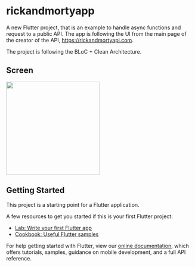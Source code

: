 # rickandmortyapp

A new Flutter project, that is an example to handle async functions and request to a public API.
The app is following the UI from the main page of the creator of the API, https://rickandmortyapi.com.

The project is following the BLoC + Clean Architecture.

## Screen

<img src='https://user-images.githubusercontent.com/39440542/156298891-634f488a-4c48-42e8-9989-e143820bb19e.png' width="250">


## Getting Started

This project is a starting point for a Flutter application.

A few resources to get you started if this is your first Flutter project:

- [Lab: Write your first Flutter app](https://flutter.dev/docs/get-started/codelab)
- [Cookbook: Useful Flutter samples](https://flutter.dev/docs/cookbook)

For help getting started with Flutter, view our
[online documentation](https://flutter.dev/docs), which offers tutorials,
samples, guidance on mobile development, and a full API reference.
